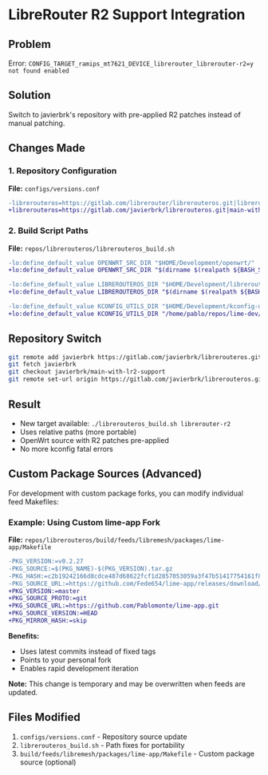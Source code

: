 # LibreRouter R2 Support Integration

## Problem
Error: `CONFIG_TARGET_ramips_mt7621_DEVICE_librerouter_librerouter-r2=y not found enabled`

## Solution
Switch to javierbrk's repository with pre-applied R2 patches instead of manual patching.

## Changes Made

### 1. Repository Configuration
**File:** `configs/versions.conf`
```diff
-librerouteros=https://gitlab.com/librerouter/librerouteros.git|librerouter-1.5|origin
+librerouteros=https://gitlab.com/javierbrk/librerouteros.git|main-with-lr2-support|javierbrk
```

### 2. Build Script Paths
**File:** `repos/librerouteros/librerouteros_build.sh`
```diff
-lo:define_default_value OPENWRT_SRC_DIR "$HOME/Development/openwrt/"
+lo:define_default_value OPENWRT_SRC_DIR "$(dirname $(realpath ${BASH_SOURCE}))/openwrt/"

-lo:define_default_value LIBREROUTEROS_DIR "$HOME/Development/librerouteros/"
+lo:define_default_value LIBREROUTEROS_DIR "$(dirname $(realpath ${BASH_SOURCE}))"

-lo:define_default_value KCONFIG_UTILS_DIR "$HOME/Development/kconfig-utils/"
+lo:define_default_value KCONFIG_UTILS_DIR "/home/pablo/repos/lime-dev/repos/kconfig-utils/"
```

## Repository Switch
```bash
git remote add javierbrk https://gitlab.com/javierbrk/librerouteros.git
git fetch javierbrk
git checkout javierbrk/main-with-lr2-support
git remote set-url origin https://gitlab.com/javierbrk/librerouteros.git
```

## Result
- New target available: `./librerouteros_build.sh librerouter-r2`
- Uses relative paths (more portable)
- OpenWrt source with R2 patches pre-applied
- No more kconfig fatal errors

## Custom Package Sources (Advanced)

For development with custom package forks, you can modify individual feed Makefiles:

### Example: Using Custom lime-app Fork
**File:** `repos/librerouteros/build/feeds/libremesh/packages/lime-app/Makefile`

```diff
-PKG_VERSION:=v0.2.27
-PKG_SOURCE:=$(PKG_NAME)-$(PKG_VERSION).tar.gz
-PKG_HASH:=c2b19242166d8cdce487d68622fcf1d2857053059a3f47b51417754161f8b57c
-PKG_SOURCE_URL:=https://github.com/Fede654/lime-app/releases/download/$(PKG_VERSION)
+PKG_VERSION:=master
+PKG_SOURCE_PROTO:=git
+PKG_SOURCE_URL:=https://github.com/Pablomonte/lime-app.git
+PKG_SOURCE_VERSION:=HEAD
+PKG_MIRROR_HASH:=skip
```

**Benefits:**
- Uses latest commits instead of fixed tags
- Points to your personal fork
- Enables rapid development iteration

**Note:** This change is temporary and may be overwritten when feeds are updated.

## Files Modified
1. `configs/versions.conf` - Repository source update
2. `librerouteros_build.sh` - Path fixes for portability
3. `build/feeds/libremesh/packages/lime-app/Makefile` - Custom package source (optional)